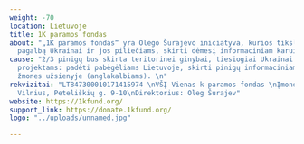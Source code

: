 ```yaml
---
weight: -70
location: Lietuvoje
title: 1K paramos fondas
about: "„1K paramos fondas“ yra Olego Šurajevo iniciatyva, kurios tikslas - teikti
  pagalbą Ukrainai ir jos piliečiams, skirti dėmesį informaciniam karui."
cause: "2/3 pinigų bus skirta teritorinei ginybai, tiesiogiai Ukrainai. 1/3 humanitariniams
  projektams: padėti pabėgėliams Lietuvoje, skirti pinigų informaciniam karui, informuoti
  žmones užsienyje (anglakalbiams). \n"
rekvizitai: "LT847300010171415974 \nVŠĮ Vienas k paramos fondas \nĮmonės kodas: 306036141\nAdresas:
  Vilnius, Peteliškių g. 9-10\nDirektorius: Oleg Šurajev"
website: https://1kfund.org/
support_link: https://donate.1kfund.org/
logo: "../uploads/unnamed.jpg"

---
```

